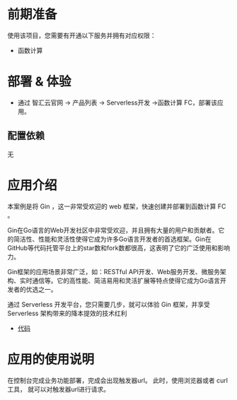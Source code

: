 # 前期准备

使用该项目，您需要有开通以下服务并拥有对应权限：

* 函数计算

# 部署 & 体验

* 通过 智汇云官网 -> 产品列表 -> Serverless开发 ->函数计算 FC，部署该应用。

## 配置依赖

无

# 应用介绍

本案例是将 Gin ，这一非常受欢迎的 web 框架，快速创建并部署到函数计算 FC 。

Gin在Go语言的Web开发社区中非常受欢迎，并且拥有大量的用户和贡献者。它的简洁性、性能和灵活性使得它成为许多Go语言开发者的首选框架。Gin在GitHub等代码托管平台上的star数和fork数都很高，这表明了它的广泛使用和影响力。

Gin框架的应用场景非常广泛，如：RESTful API开发、Web服务开发、微服务架构、实时通信等。它的高性能、简洁易用和灵活扩展等特点使得它成为Go语言开发者的优选之一。

通过 Serverless 开发平台，您只需要几步，就可以体验 Gin 框架，并享受 Serverless 架构带来的降本提效的技术红利

* [代码](https://github.com/Qihoo360/fc-templates/tree/feature/main/applications/web-framework/go/gin/src)

# 应用的使用说明

在控制台完成业务功能部署，完成会出现触发器url。
此时，使用浏览器或者 curl 工具， 就可以对触发器url进行请求。

